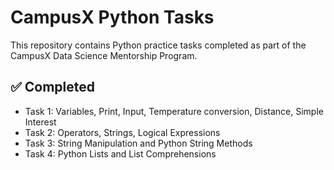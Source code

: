 # CampusX Python Tasks

This repository contains Python practice tasks completed as part of the CampusX Data Science Mentorship Program.

## ✅ Completed

- Task 1: Variables, Print, Input, Temperature conversion, Distance, Simple Interest
- Task 2: Operators, Strings, Logical Expressions
- Task 3: String Manipulation and Python String Methods
- Task 4: Python Lists and List Comprehensions
